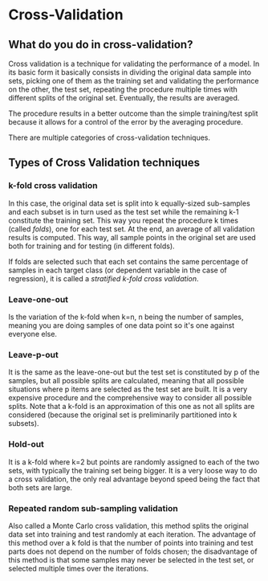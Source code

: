 # Cross-Validation

## What do you do in cross-validation?

Cross validation is a technique for validating the performance of a model. In its basic form it basically consists in dividing the original data sample into sets, picking one of them as the training set and validating the performance on the other, the test set, repeating the procedure multiple times with different splits of the original set. Eventually, the results are averaged.

The procedure results in a better outcome than the simple training/test split because it allows for a control of the error by the averaging procedure.

There are multiple categories of cross-validation techniques.

## Types of Cross Validation techniques

### k-fold cross validation

In this case, the original data set is split into k equally-sized sub-samples and each subset is in turn used as the test set while the remaining k-1 constitute the training set. This way you repeat the procedure k times \(called _folds_\), one for each test set. At the end, an average of all validation results is computed. This way, all sample points in the original set are used both for training and for testing \(in different folds\).

If folds are selected such that each set contains the same percentage of samples in each target class \(or dependent variable in the case of regression\), it is called a _stratified k-fold cross validation_.

### Leave-one-out

Is the variation of the k-fold when k=n, n being the number of samples, meaning you are doing samples of one data point so it's one against everyone else.

### Leave-p-out

It is the same as the leave-one-out but the test set is constituted by p of the samples, but all possible splits are calculated, meaning that all possible situations where p items are selected as the test set are built. It is a very expensive procedure and the comprehensive way to consider all possible splits. Note that a k-fold is an approximation of this one as not all splits are considered \(because the original set is preliminarily partitioned into k subsets\).

### Hold-out

It is a k-fold where k=2 but points are randomly assigned to each of the two sets, with typically the training set being bigger. It is a very loose way to do a cross validation, the only real advantage beyond speed being the fact that both sets are large.

### Repeated random sub-sampling validation

Also called a Monte Carlo cross validation, this method splits the original data set into training and test randomly at each iteration. The advantage of this method over a k fold is that the number of points into training and test parts does not depend on the number of folds chosen; the disadvantage of this method is that some samples may never be selected in the test set, or selected multiple times over the iterations.

